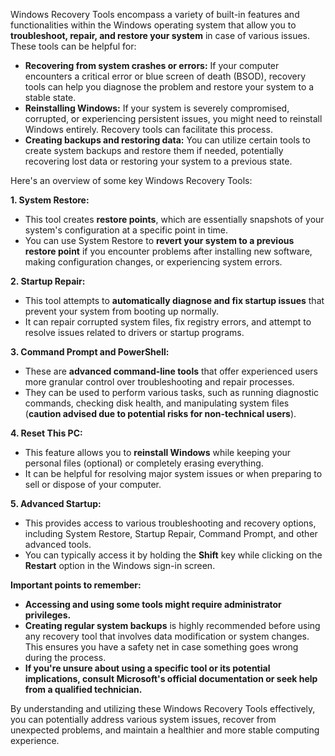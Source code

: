 Windows Recovery Tools encompass a variety of built-in features and functionalities within the Windows operating system that allow you to **troubleshoot, repair, and restore your system** in case of various issues. These tools can be helpful for:

- **Recovering from system crashes or errors:** If your computer encounters a critical error or blue screen of death (BSOD), recovery tools can help you diagnose the problem and restore your system to a stable state.
- **Reinstalling Windows:** If your system is severely compromised, corrupted, or experiencing persistent issues, you might need to reinstall Windows entirely. Recovery tools can facilitate this process.
- **Creating backups and restoring data:** You can utilize certain tools to create system backups and restore them if needed, potentially recovering lost data or restoring your system to a previous state.

Here's an overview of some key Windows Recovery Tools:

**1. System Restore:**

- This tool creates **restore points**, which are essentially snapshots of your system's configuration at a specific point in time.
- You can use System Restore to **revert your system to a previous restore point** if you encounter problems after installing new software, making configuration changes, or experiencing system errors.

**2. Startup Repair:**

- This tool attempts to **automatically diagnose and fix startup issues** that prevent your system from booting up normally.
- It can repair corrupted system files, fix registry errors, and attempt to resolve issues related to drivers or startup programs.

**3. Command Prompt and PowerShell:**

- These are **advanced command-line tools** that offer experienced users more granular control over troubleshooting and repair processes.
- They can be used to perform various tasks, such as running diagnostic commands, checking disk health, and manipulating system files (**caution advised due to potential risks for non-technical users**).

**4. Reset This PC:**

- This feature allows you to **reinstall Windows** while keeping your personal files (optional) or completely erasing everything.
- It can be helpful for resolving major system issues or when preparing to sell or dispose of your computer.

**5. Advanced Startup:**

- This provides access to various troubleshooting and recovery options, including System Restore, Startup Repair, Command Prompt, and other advanced tools.
- You can typically access it by holding the **Shift** key while clicking on the **Restart** option in the Windows sign-in screen.

**Important points to remember:**

- **Accessing and using some tools might require administrator privileges.**
- **Creating regular system backups** is highly recommended before using any recovery tool that involves data modification or system changes. This ensures you have a safety net in case something goes wrong during the process.
- **If you're unsure about using a specific tool or its potential implications, consult Microsoft's official documentation or seek help from a qualified technician.**

By understanding and utilizing these Windows Recovery Tools effectively, you can potentially address various system issues, recover from unexpected problems, and maintain a healthier and more stable computing experience.